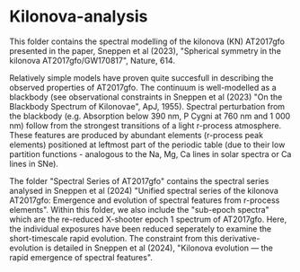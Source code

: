 # Kilonova-analysis

This folder contains the spectral modelling of the kilonova (KN) AT2017gfo presented in the paper, Sneppen et al (2023), "Spherical symmetry in the kilonova AT2017gfo/GW170817", Nature, 614.

Relatively simple models have proven quite succesfull in describing the observed properties of AT2017gfo. The continuum is well-modelled as a blackbody (see observational constraints in Sneppen et al (2023) "On the Blackbody Spectrum of Kilonovae", ApJ, 1955). Spectral perturbation from the blackbody (e.g. Absorption below 390 nm, P Cygni at 760 nm and 1 000 nm) follow from the strongest transitions of a light r-process atmosphere. These features are produced by abundant elements (r-process peak elements) positioned at leftmost part of the periodic table (due to their low partition functions - analogous to the Na, Mg, Ca lines in solar spectra or Ca lines in SNe). 

The folder "Spectral Series of AT2017gfo" contains the spectral series analysed in Sneppen et al (2024) "Unified spectral series of the kilonova AT2017gfo: Emergence and evolution of spectral features from r-process elements". Within this folder, we also include the "sub-epoch spectra" which are the re-reduced X-shooter epoch 1 spectrum of AT2017gfo. Here, the individual exposures have been reduced seperately to examine the short-timescale rapid evolution. The constraint from this derivative-evolution is detailed in Sneppen et al (2024), "Kilonova evolution — the rapid emergence of spectral features".  
